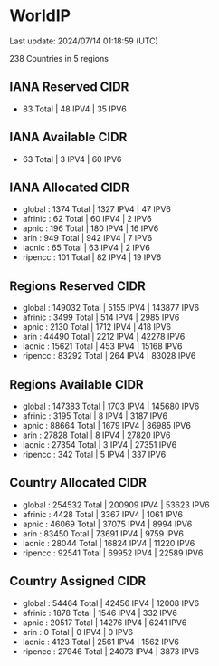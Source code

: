 # WorldIP

Last update: 2024/07/14 01:18:59 (UTC)

238 Countries in 5 regions

## IANA Reserved CIDR

- 83 Total | 48 IPV4 | 35 IPV6

## IANA Available CIDR

- 63 Total | 3 IPV4 | 60 IPV6

## IANA Allocated CIDR

- global : 1374 Total | 1327 IPV4 | 47 IPV6
- afrinic : 62 Total | 60 IPV4 | 2 IPV6
- apnic : 196 Total | 180 IPV4 | 16 IPV6
- arin : 949 Total | 942 IPV4 | 7 IPV6
- lacnic : 65 Total | 63 IPV4 | 2 IPV6
- ripencc : 101 Total | 82 IPV4 | 19 IPV6

## Regions Reserved CIDR

- global : 149032 Total | 5155 IPV4 | 143877 IPV6
- afrinic : 3499 Total | 514 IPV4 | 2985 IPV6
- apnic : 2130 Total | 1712 IPV4 | 418 IPV6
- arin : 44490 Total | 2212 IPV4 | 42278 IPV6
- lacnic : 15621 Total | 453 IPV4 | 15168 IPV6
- ripencc : 83292 Total | 264 IPV4 | 83028 IPV6

## Regions Available CIDR

- global : 147383 Total | 1703 IPV4 | 145680 IPV6
- afrinic : 3195 Total | 8 IPV4 | 3187 IPV6
- apnic : 88664 Total | 1679 IPV4 | 86985 IPV6
- arin : 27828 Total | 8 IPV4 | 27820 IPV6
- lacnic : 27354 Total | 3 IPV4 | 27351 IPV6
- ripencc : 342 Total | 5 IPV4 | 337 IPV6

## Country Allocated CIDR

- global : 254532 Total | 200909 IPV4 | 53623 IPV6
- afrinic : 4428 Total | 3367 IPV4 | 1061 IPV6
- apnic : 46069 Total | 37075 IPV4 | 8994 IPV6
- arin : 83450 Total | 73691 IPV4 | 9759 IPV6
- lacnic : 28044 Total | 16824 IPV4 | 11220 IPV6
- ripencc : 92541 Total | 69952 IPV4 | 22589 IPV6

## Country Assigned CIDR

- global : 54464 Total | 42456 IPV4 | 12008 IPV6
- afrinic : 1878 Total | 1546 IPV4 | 332 IPV6
- apnic : 20517 Total | 14276 IPV4 | 6241 IPV6
- arin : 0 Total | 0 IPV4 | 0 IPV6
- lacnic : 4123 Total | 2561 IPV4 | 1562 IPV6
- ripencc : 27946 Total | 24073 IPV4 | 3873 IPV6
